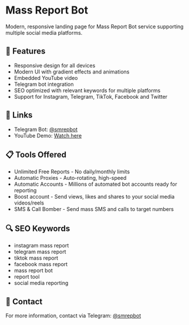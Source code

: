 # Mass Report Bot

Modern, responsive landing page for Mass Report Bot service supporting multiple social media platforms.

## 🚀 Features

- Responsive design for all devices
- Modern UI with gradient effects and animations
- Embedded YouTube video
- Telegram bot integration
- SEO optimized with relevant keywords for multiple platforms
- Support for Instagram, Telegram, TikTok, Facebook and Twitter

## 🔗 Links

- Telegram Bot: [@smrepbot](https://t.me/smrepbot)
- YouTube Demo: [Watch here](https://www.youtube.com/watch?v=AHWWS2TIQWU)

## 📋 Tools Offered

- Unlimited Free Reports - No daily/monthly limits
- Automatic Proxies - Auto-rotating, high-speed
- Automatic Accounts - Millions of automated bot accounts ready for reporting
- Boost account - Send views, likes and shares to your social media videos/reels
- SMS & Call Bomber - Send mass SMS and calls to target numbers


## 🔍 SEO Keywords

- instagram mass report
- telegram mass report
- tiktok mass report
- facebook mass report
- mass report bot
- report tool
- social media reporting

## 📱 Contact

For more information, contact via Telegram: [@smrepbot](https://t.me/smrepbot) 
